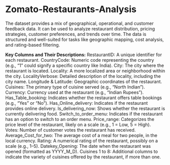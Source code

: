 # Zomato-Restaurants-Analysis

The dataset provides a mix of geographical, operational, and customer feedback data.
It can be used to analyze restaurant distribution, pricing strategies, customer preferences, and trends over time.
The data is structured and well-suited for tasks like geographic mapping, cost analysis, and rating-based filtering.

**Key Columns and Their Descriptions:**
RestaurantID: A unique identifier for each restaurant.
CountryCode: Numeric code representing the country (e.g., “1” could signify a specific country like India).
City: The city where the restaurant is located.
Locality: A more localized area or neighborhood within the city.
LocalityVerbose: Detailed description of the locality, including the city name.
Longitude & Latitude: Geographic coordinates of the restaurant.
Cuisines: The primary type of cuisine served (e.g., “North Indian”).
Currency: Currency used at the restaurant (e.g., “Indian Rupees”).
Has_Table_booking: Indicates whether the restaurant offers table bookings (e.g., “Yes” or “No”).
Has_Online_delivery: Indicates if the restaurant provides online delivery.
Is_delivering_now: Shows whether the restaurant is currently delivering food.
Switch_to_order_menu: Indicates if the restaurant has an option to switch to an order menu.
Price_range: Categorizes the price level of the restaurant, likely on a scale (e.g., 1 = Low, 5 = High).
Votes: Number of customer votes the restaurant has received.
Average_Cost_for_two: The average cost of a meal for two people, in the local currency.
Rating: A numerical rating of the restaurant, possibly on a scale (e.g., 1–5).
Datekey_Opening: The date when the restaurant was opened (formatted as YYYY_M_D).
Cuisines 1 to 8: Additional columns to indicate the variety of cuisines offered by the restaurant, if more than one.
